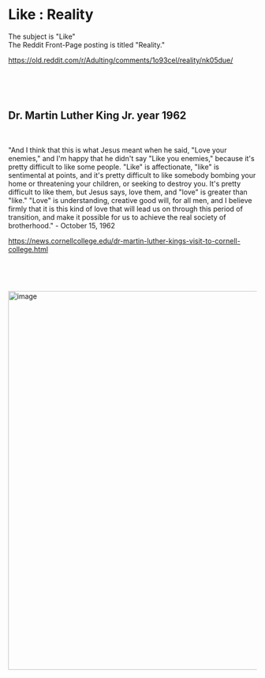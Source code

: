 # Like : Reality

The subject is "Like"   
The Reddit Front-Page posting is titled "Reality."   

https://old.reddit.com/r/Adulting/comments/1o93cel/reality/nk05due/

&nbsp;

&nbsp;

## Dr. Martin Luther King Jr. year 1962

&nbsp;

"And I think that this is what Jesus meant when he said, "Love your enemies," and I'm happy that he didn't say "Like you enemies," because it's pretty difficult to like some people. "Like" is affectionate, "like" is sentimental at points, and it's pretty difficult to like somebody bombing your home or threatening your children, or seeking to destroy you. It's pretty difficult to like them, but Jesus says, love them, and "love" is greater than "like." "Love" is understanding, creative good will, for all men, and I believe firmly that it is this kind of love that will lead us on through this period of transition, and make it possible for us to achieve the real society of brotherhood." - October 15, 1962

https://news.cornellcollege.edu/dr-martin-luther-kings-visit-to-cornell-college.html

&nbsp;

&nbsp;

<img width="586" height="767" alt="image" src="https://github.com/user-attachments/assets/357d5c52-23a4-4646-8ca1-81de04213d9d" />


